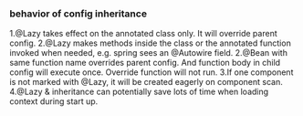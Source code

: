 ### behavior of config inheritance
1.@Lazy takes effect on the annotated class only. It will override parent config.
2.@Lazy makes methods inside the class or the annotated function invoked when needed, e.g. spring sees an @Autowire field. 
2.@Bean with same function name overrides parent config. And function body in child 
config will execute once. Override function will not run.
3.If one component is not marked with @Lazy, it will be created eagerly on component scan.
4.@Lazy & inheritance can potentially save lots of time when loading context during start up.